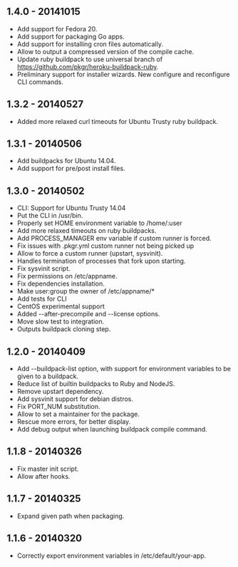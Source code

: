 ## 1.4.0 - 20141015

* Add support for Fedora 20.
* Add support for packaging Go apps.
* Add support for installing cron files automatically.
* Allow to output a compressed version of the compile cache.
* Update ruby buildpack to use universal branch of https://github.com/pkgr/heroku-buildpack-ruby.
* Preliminary support for installer wizards. New configure and reconfigure CLI commands.

## 1.3.2 - 20140527

* Added more relaxed curl timeouts for Ubuntu Trusty ruby buildpack.

## 1.3.1 - 20140506

* Add buildpacks for Ubuntu 14.04.
* Add support for pre/post install files.

## 1.3.0 - 20140502

* CLI: Support for Ubuntu Trusty 14.04
* Put the CLI in /usr/bin.
* Properly set HOME environment variable to /home/:user
* Add more relaxed timeouts on ruby buildpacks.
* Add PROCESS_MANAGER env variable if custom runner is forced.
* Fix issues with .pkgr.yml custom runner not being picked up
* Allow to force a custom runner (upstart, sysvinit).
* Handles termination of processes that fork upon starting.
* Fix sysvinit script.
* Fix permissions on /etc/appname.
* Fix dependencies installation.
* Make user:group the owner of /etc/appname/*
* Add tests for CLI
* CentOS experimental support
* Added --after-precompile and --license options.
* Move slow test to integration.
* Outputs buildpack cloning step.

## 1.2.0 - 20140409

* Add --buildpack-list option, with support for environment variables to be given to a buildpack.
* Reduce list of builtin buildpacks to Ruby and NodeJS.
* Remove upstart dependency.
* Add sysvinit support for debian distros.
* Fix PORT_NUM substitution.
* Allow to set a maintainer for the package.
* Rescue more errors, for better display.
* Add debug output when launching buildpack compile command.

## 1.1.8 - 20140326

* Fix master init script.
* Allow after hooks.

## 1.1.7 - 20140325

* Expand given path when packaging.

## 1.1.6 - 20140320

* Correctly export environment variables in /etc/default/your-app.
